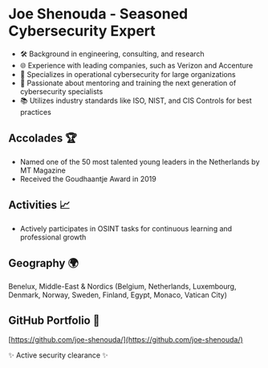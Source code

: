 # Joe Shenouda - Seasoned Cybersecurity Expert

- 🛠 Background in engineering, consulting, and research
- 🌐 Experience with leading companies, such as Verizon and Accenture
- 🔐 Specializes in operational cybersecurity for large organizations
- 🌱 Passionate about mentoring and training the next generation of cybersecurity specialists
- 📚 Utilizes industry standards like ISO, NIST, and CIS Controls for best practices

## Accolades 🏆

- Named one of the 50 most talented young leaders in the Netherlands by MT Magazine
- Received the Goudhaantje Award in 2019

## Activities 📈

- Actively participates in OSINT tasks for continuous learning and professional growth

## Geography 🌍

Benelux, Middle-East & Nordics (Belgium, Netherlands, Luxembourg, Denmark, Norway, Sweden, Finland, Egypt, Monaco, Vatican City)

## GitHub Portfolio 🔗

[https://github.com/joe-shenouda/](https://github.com/joe-shenouda/)

✨ Active security clearance ✨

